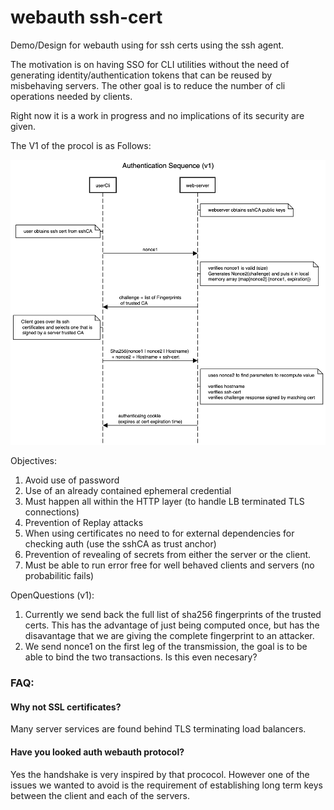 # webauth ssh-cert
Demo/Design for webauth using  for ssh certs using the ssh agent.

The motivation is on having SSO for CLI utilities without the need of generating identity/authentication tokens that can be reused by misbehaving servers. The other goal is to reduce the number of cli operations needed by clients.

Right now it is a work in progress and no implications of its security are given.


The V1 of the procol is as Follows:

![protocol diagram](docs/ssh-cert-challenge-sequesnce-v1.png)

Objectives:
1. Avoid use of password
2. Use of an already contained ephemeral credential
3. Must happen all within the HTTP layer (to handle LB terminated TLS connections)
4. Prevention of Replay attacks
5. When using certificates no need to for external dependencies for checking auth (use the sshCA as trust anchor)
6. Prevention of revealing of secrets from either the server or the client.
7. Must be able to run error free for well behaved clients and servers (no probabilitic fails)

OpenQuestions (v1):
1. Currently we send back the full list of sha256 fingerprints of the trusted certs. This has the advantage of just being computed once, but has the disavantage that we are giving the complete fingerprint to an attacker.
2. We send nonce1 on the first leg of the transmission, the goal is to be able to bind the two transactions. Is this even necesary?

### FAQ:
#### Why not SSL certificates?
Many server services are found behind TLS terminating load balancers.
#### Have you looked auth webauth protocol?
Yes the handshake is very inspired by that prococol. However one of the issues we wanted to avoid is the requirement of establishing long term keys between the client and each of the servers.
